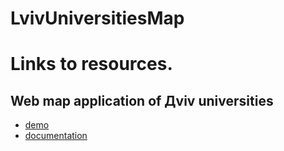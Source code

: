 LvivUniversitiesMap
===================
# Links to resources.

## Web map application of Дviv universities

* [demo](http://TopQualityUA.github.io/TeamvoyFrontend/javascript/calendar)
* [documentation](http://TopQualityUA.github.io/TeamvoyFrontend/javascript/calendar/documentation/readme.html)